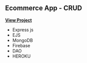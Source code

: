 ## Ecommerce App - CRUD

[**View Project**]()

- Express js
- EJS
- MongoDB
- Firebase
- DAO
- HEROKU
